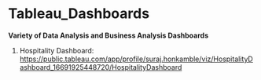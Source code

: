 # Tableau_Dashboards
**Variety of Data Analysis and Business Analysis Dashboards**

1. Hospitality Dashboard: https://public.tableau.com/app/profile/suraj.honkamble/viz/HospitalityDashboard_16691925448720/HospitalityDashboard
